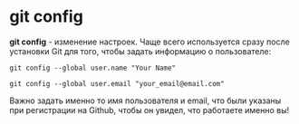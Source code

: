 # git config
**git config** - изменение настроек. Чаще всего используется сразу после установки Git для того, чтобы задать информацию о пользователе:

```
git config --global user.name "Your Name"

git config --global user.email "your_email@email.com"
```

Важно задать именно то имя пользователя и email, что были указаны при регистрации на Github, чтобы он увидел, что работаете именно вы!
